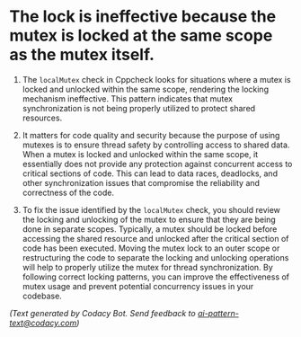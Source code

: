 # The lock is ineffective because the mutex is locked at the same scope as the mutex itself.

1. The `localMutex` check in Cppcheck looks for situations where a mutex is locked and unlocked within the same scope, rendering the locking mechanism ineffective. This pattern indicates that mutex synchronization is not being properly utilized to protect shared resources.

2. It matters for code quality and security because the purpose of using mutexes is to ensure thread safety by controlling access to shared data. When a mutex is locked and unlocked within the same scope, it essentially does not provide any protection against concurrent access to critical sections of code. This can lead to data races, deadlocks, and other synchronization issues that compromise the reliability and correctness of the code.

3. To fix the issue identified by the `localMutex` check, you should review the locking and unlocking of the mutex to ensure that they are being done in separate scopes. Typically, a mutex should be locked before accessing the shared resource and unlocked after the critical section of code has been executed. Moving the mutex lock to an outer scope or restructuring the code to separate the locking and unlocking operations will help to properly utilize the mutex for thread synchronization. By following correct locking patterns, you can improve the effectiveness of mutex usage and prevent potential concurrency issues in your codebase.

_(Text generated by Codacy Bot. Send feedback to ai-pattern-text@codacy.com)_

